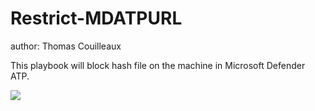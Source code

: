 # Restrict-MDATPURL
author: Thomas Couilleaux

This playbook will block hash file on the machine in Microsoft Defender ATP.

<a href="https://portal.azure.com/#create/Microsoft.Template/uri/https%3A%2F%2Fraw.githubusercontent.com%2Fgaelor%2FSentinelAsCode%2Fmaster%2FPlaybooks%2FRestrict-MDATPURL%2FRestrict-MDATPURL.json" target="_blank">
    <img src="https://aka.ms/deploytoazurebutton""/>
</a>